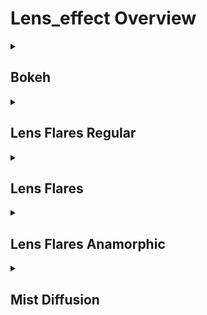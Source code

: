 # Lens_effect Overview

<details>
<summary><h2>Bokeh</h2></summary>


<h3>🔵 Label Name:</h3>
<code>bokeh</code>


<h3>📖 Definition:</h3>
Does the video feature soft, out-of-focus light orbs, created by distant lights and a shallow depth of field?

<details>
<summary><h4> Question (Definition)</h4></summary>

</details>

<details>
<summary><h4> Alternative Question</h4></summary>

- Are there visible out-of-focus light orbs?

- Does the video contain a strong bokeh effect from distant lights?

- Are the background highlights blurred into soft circles?

- Is there a noticeable background blur with stylized bokeh?

- Does the scene feature dreamy or aesthetic light blurs?

- Are there distinct rounded bokeh lights in the composition?

- Is the shallow depth of field producing blurred circular highlights?

- Does the video emphasize soft, glowing light spots in the distance?

</details>

<details>
<summary><h4> Prompt (Definition)</h4></summary>

- The video features soft, out-of-focus light orbs, created by distant lights and a shallow depth of field.

</details>

<details>
<summary><h4> Alternative Prompt</h4></summary>

- A video showcasing beautiful bokeh effects with blurred light sources.

- A shot featuring soft, circular highlights due to shallow depth of field.

- A scene with dreamy, out-of-focus light spots.

- A sequence where background lights create a strong bokeh effect.

- A shot with blurred, glowing orbs from distant highlights.

- A composition emphasizing smooth, defocused lighting details.

- A video where background lights form aesthetic bokeh patterns.

- A shot where depth of field enhances the blurring of background lights.

</details>

<h4>🟢 Positive:</h4>
<code>self.lighting_setup.bokeh is True</code>

<h4>🔴 Negative:</h4>
<code>self.lighting_setup.bokeh is False</code>

</details>

<details>
<summary><h2>Lens Flares Regular</h2></summary>


<h3>🔵 Label Name:</h3>
<code>lens_flares_regular</code>


<h3>📖 Definition:</h3>
Does the video contain typical (non-anamorphic) lens flares, appearing as circular, polygonal, veiling, scattered, or streak-like artifacts?

<details>
<summary><h4> Question (Definition)</h4></summary>

</details>

<details>
<summary><h4> Alternative Question</h4></summary>

- Are there noticeable bright streaks, rings, or orbs of light in the shot?

- Does the video feature regular lens flares as a visual effect?

- Is there a visible optical artifact caused by strong light hitting the lens?

- Do bright light sources create visible lens flare effects in the scene?

- Are there multiple circular or scattered light reflections in the shot?

- Does the video contain lens flares that appear as round or dispersed artifacts?

- Are regular lens flares present due to hard light sources affecting the camera?

- Does the video exhibit the characteristic glow of regular lens flares?

</details>

<details>
<summary><h4> Prompt (Definition)</h4></summary>

- The video contains typical (non-anamorphic) lens flares, appearing as circular, polygonal, veiling, scattered, or streak-like artifacts.

</details>

<details>
<summary><h4> Alternative Prompt</h4></summary>

- A video featuring bright streaks, rings, or scattered regular lens flares.

- A scene where hard light sources create circular lens flare effects.

- A shot containing strong regular lens flares due to bright illumination.

- A sequence where lens flares appear as round or dispersed artifacts.

- A video with visible optical reflections from intense light sources.

- A composition where bright lights cause regular lens flare effects.

- A shot featuring prominent regular lens flares interacting with the camera lens.

- A video where strong light produces natural or intentional lens flares.

</details>

<h4>🟢 Positive:</h4>
<code>self.lighting_setup.lens_flares_regular is True</code>

<h4>🔴 Negative:</h4>
<code>self.lighting_setup.lens_flares_regular is False</code>

</details>

<details>
<summary><h2>Lens Flares</h2></summary>


<h3>🔵 Label Name:</h3>
<code>lens_flares</code>


<h3>📖 Definition:</h3>
Does the video contain obvious lens flares?

<details>
<summary><h4> Question (Definition)</h4></summary>

</details>

<details>
<summary><h4> Alternative Question</h4></summary>

- Does the shot feature visible lens flares from bright light sources?

- Are there noticeable optical artifacts in the form of lens flares?

- Is the video affected by lens flares due to hard or directional lighting?

- Do strong light sources create circular or streak-like flare effects?

- Does the video contain anamorphic or regular lens flares?

- Are bright highlights producing lens flares in the shot?

- Does the scene showcase optical reflections or flare artifacts?

- Are lens flares present as bright or elongated streaks of light?

</details>

<details>
<summary><h4> Prompt (Definition)</h4></summary>

- The video contains obvious lens flares.

</details>

<details>
<summary><h4> Alternative Prompt</h4></summary>

- A video featuring prominent lens flare effects.

- A shot where bright light sources create visible lens flares.

- A sequence containing strong light reflections resulting in lens flares.

- A video with bright or streaked optical lens flare artifacts.

- A shot where lens flares appear as scattered or elongated light effects.

- A scene showcasing dramatic lens flares from strong directional lighting.

- A composition where highlights interact with the lens to create optical flares.

- A video featuring both regular circular and anamorphic horizontal lens flares.

</details>

<h4>🟢 Positive:</h4>
<code>self.lighting_setup.lens_flares is True</code>

<h4>🔴 Negative:</h4>
<code>self.lighting_setup.lens_flares is False</code>

</details>

<details>
<summary><h2>Lens Flares Anamorphic</h2></summary>


<h3>🔵 Label Name:</h3>
<code>lens_flares_anamorphic</code>


<h3>📖 Definition:</h3>
Does the video contain anamorphic lens flares as bright, elongated streaks from light interacting with an anamorphic lens?

<details>
<summary><h4> Question (Definition)</h4></summary>

</details>

<details>
<summary><h4> Alternative Question</h4></summary>

- Are there prominent horizontal light streaks in the scene?

- Does the video feature anamorphic lens flare effects?

- Are bright light sources creating elongated lens flare streaks?

- Does the scene contain optical artifacts resembling horizontal beams?

- Is there a characteristic anamorphic lens flare visible in the shot?

- Does the video showcase stylized anamorphic light streaks across the frame?

- Are horizontal lens flares present due to strong directional lighting?

- Does the shot exhibit the signature elongated flares of an anamorphic lens?

</details>

<details>
<summary><h4> Prompt (Definition)</h4></summary>

- The video contains anamorphic lens flares as bright, elongated streaks from light interacting with an anamorphic lens.

</details>

<details>
<summary><h4> Alternative Prompt</h4></summary>

- A video featuring cinematic horizontal anamorphic lens flares.

- A shot where strong directional lighting creates elongated anamorphic flares.

- A scene showcasing characteristic anamorphic lens flare effects.

- A composition with extended horizontal anamorphic lens flare streaks.

- A video where light sources generate long, stylized anamorphic flares across the frame.

- A sequence where artificial lights produce elongated anamorphic optical streaks.

- A shot highlighting the dramatic light streaking effect of an anamorphic lens.

- A video where strong illumination interacts with the lens to create stretched-out anamorphic flares.

</details>

<h4>🟢 Positive:</h4>
<code>self.lighting_setup.lens_flares_anamorphic is True</code>

<h4>🔴 Negative:</h4>
<code>self.lighting_setup.lens_flares_anamorphic is False</code>

</details>

<details>
<summary><h2>Mist Diffusion</h2></summary>


<h3>🔵 Label Name:</h3>
<code>mist_diffusion</code>


<h3>📖 Definition:</h3>
Does the video use a mist diffusion filter to soften the image, creating a dreamy, glowing effect?

<details>
<summary><h4> Question (Definition)</h4></summary>

</details>

<details>
<summary><h4> Alternative Question</h4></summary>

- Is there a soft, hazy glow over the entire scene?

- Does the video feature reduced sharpness and softened details?

- Is the lighting diffused to create a dreamy or ethereal effect?

- Does the scene appear as if it was shot through a mist filter?

- Are the contrast and edges subtly blurred throughout the shot?

- Does the video have a cinematic soft-glow effect applied?

- Is the lighting rendered with reduced clarity due to diffusion?

- Does the shot feature softened highlights and a glowing atmosphere?

</details>

<details>
<summary><h4> Prompt (Definition)</h4></summary>

- The video uses a mist diffusion filter to soften the image, creating a dreamy, glowing effect.

</details>

<details>
<summary><h4> Alternative Prompt</h4></summary>

- A video with softened lighting and a glowing mist diffusion effect.

- A scene featuring reduced contrast and diffused edges.

- A shot with a cinematic soft-glow effect applied.

- A composition where lighting is hazy and atmospheric.

- A sequence that appears diffused and softly lit.

- A video where bright areas appear misty due to diffusion.

- A scene where a mist filter reduces image clarity for a dreamy effect.

- A shot where the lighting appears subtly blurred due to optical diffusion.

</details>

<h4>🟢 Positive:</h4>
<code>self.lighting_setup.mist_diffusion is True</code>

<h4>🔴 Negative:</h4>
<code>self.lighting_setup.mist_diffusion is False</code>

</details>

